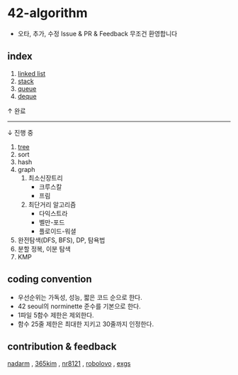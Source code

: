 # 42-algorithm

- 오타, 추가, 수정 Issue & PR & Feedback 무조건 환영합니다

## index
1. [linked list](./linked_list)
1. [stack](./stack)
1. [queue](./queue)
1. [deque](./deque)

↑ 완료

-----------------------
↓ 진행 중
1. [tree](./tree)
1. sort
1. hash
1. graph
	1. 최소신장트리
		- 크루스칼
		- 프림
	1. 최단거리 알고리즘
		- 다익스트라
		- 벨만-포드
		- 플로이드-워셜
1. 완전탐색(DFS, BFS), DP, 탐욕법
1. 분할 정복, 이분 탐색
1. KMP


## coding convention
- 우선순위는 가독성, 성능, 짧은 코드 순으로 한다.
- 42 seoul의 norminette 준수를 기본으로 한다.
- 1파일 5함수 제한은 제외한다.
- 함수 25줄 제한은 최대한 지키고 30줄까지 인정한다.

## contribution & feedback
[nadarm](https://github.com/nadarm)
, [365kim](https://github.com/365kim)
, [nr8121](https://github.com/nr8121)
, [robolovo](https://github.com/robolovo)
, [exgs](https://github.com/exgs)
